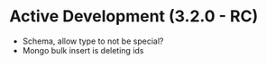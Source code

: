 Active Development (3.2.0 - RC)
=====================================
* Schema, allow type to not be special?
* Mongo bulk insert is deleting ids